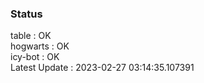 ### Status


table : OK  
hogwarts : OK  
icy-bot : OK  
Latest Update : 2023-02-27 03:14:35.107391
